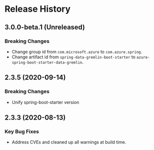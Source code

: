 # Release History

## 3.0.0-beta.1 (Unreleased)
### Breaking Changes
- Change group id from `com.microsoft.azure` to `com.azure.spring`.
- Change artifact id from `spring-data-gremlin-boot-starter` to `azure-spring-boot-starter-data-gremlin`.

## 2.3.5 (2020-09-14)
### Breaking Changes
- Unify spring-boot-starter version

## 2.3.3 (2020-08-13)
### Key Bug Fixes 
- Address CVEs and cleaned up all warnings at build time. 
